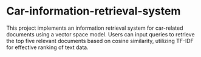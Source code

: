 # Car-information-retrieval-system
This project implements an information retrieval system for car-related documents using a vector space model. Users can input queries to retrieve the top five relevant documents based on cosine similarity, utilizing TF-IDF for effective ranking of text data.
